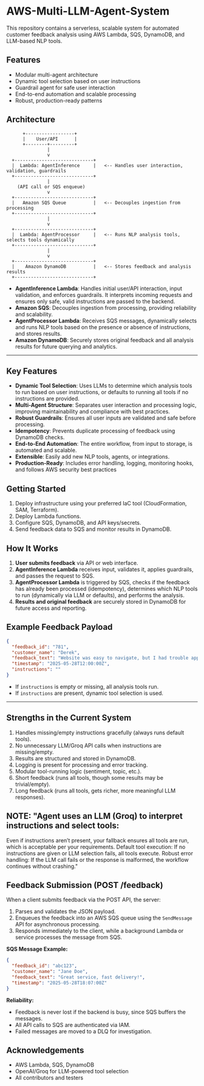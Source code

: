 # AWS-Multi-LLM-Agent-System
This repository contains a serverless, scalable system for automated customer feedback analysis using AWS Lambda, SQS, DynamoDB, and LLM-based NLP tools.

## Features

- Modular multi-agent architecture
- Dynamic tool selection based on user instructions
- Guardrail agent for safe user interaction
- End-to-end automation and scalable processing
- Robust, production-ready patterns

## Architecture

          +------------------+
          |    User/API      |
          +--------+---------+
                   |
                   v
      +-----------------------------+
      |  Lambda: AgentInference     |   <-- Handles user interaction, validation, guardrails
      +-----------------------------+
                   |
        (API call or SQS enqueue)
                   v
      +-----------------------------+
      |   Amazon SQS Queue          |   <-- Decouples ingestion from processing
      +-----------------------------+
                   |
                   v
      +-----------------------------+
      |  Lambda: AgentProcessor     |   <-- Runs NLP analysis tools, selects tools dynamically
      +-----------------------------+
                   |
                   v
      +-----------------------------+
      |    Amazon DynamoDB          |   <-- Stores feedback and analysis results
      +-----------------------------+

- **AgentInference Lambda**: Handles initial user/API interaction, input validation, and enforces guardrails. It interprets incoming requests and ensures only safe, valid instructions are passed to the backend.
- **Amazon SQS**: Decouples ingestion from processing, providing reliability and scalability.
- **AgentProcessor Lambda**: Receives SQS messages, dynamically selects and runs NLP tools based on the presence or absence of instructions, and stores results.
- **Amazon DynamoDB**: Securely stores original feedback and all analysis results for future querying and analytics.

---

## Key Features

- **Dynamic Tool Selection**: Uses LLMs to determine which analysis tools to run based on user instructions, or defaults to running all tools if no instructions are provided.
- **Multi-Agent Structure**: Separates user interaction and processing logic, improving maintainability and compliance with best practices.
- **Robust Guardrails**: Ensures all user inputs are validated and safe before processing.
- **Idempotency**: Prevents duplicate processing of feedback using DynamoDB checks.
- **End-to-End Automation**: The entire workflow, from input to storage, is automated and scalable.
- **Extensible**: Easily add new NLP tools, agents, or integrations.
- **Production-Ready**: Includes error handling, logging, monitoring hooks, and follows AWS security best practices

## Getting Started

1. Deploy infrastructure using your preferred IaC tool (CloudFormation, SAM, Terraform).
2. Deploy Lambda functions.
3. Configure SQS, DynamoDB, and API keys/secrets.
4. Send feedback data to SQS and monitor results in DynamoDB.

## How It Works

1. **User submits feedback** via API or web interface.
2. **AgentInference Lambda** receives input, validates it, applies guardrails, and passes the request to SQS.
3. **AgentProcessor Lambda** is triggered by SQS, checks if the feedback has already been processed (idempotency), determines which NLP tools to run (dynamically via LLM or defaults), and performs the analysis.
4. **Results and original feedback** are securely stored in DynamoDB for future access and reporting.


## Example Feedback Payload

```json
{
  "feedback_id": "781",
  "customer_name": "Derek",
  "feedback_text": "Website was easy to navigate, but I had trouble applying a discount code.",
  "timestamp": "2025-05-28T12:00:00Z",
  "instructions": ""
}
```

- If `instructions` is empty or missing, all analysis tools run.
- If `instructions` are present, dynamic tool selection is used.

---

## Strengths in the Current System
1. Handles missing/empty instructions gracefully (always runs default tools).
2. No unnecessary LLM/Groq API calls when instructions are missing/empty.
3. Results are structured and stored in DynamoDB.
4. Logging is present for processing and error tracking.
5. Modular tool-running logic (sentiment, topic, etc.).
6. Short feedback (runs all tools, though some results may be trivial/empty).
7. Long feedback (runs all tools, gets richer, more meaningful LLM responses).
   
## NOTE: "Agent uses an LLM (Groq) to interpret instructions and select tools:
Even if instructions aren’t present, your fallback ensures all tools are run, which is acceptable per your requirements.
Default tool execution:
If no instructions are given or LLM selection fails, all tools execute.
Robust error handling:
If the LLM call fails or the response is malformed, the workflow continues without crashing."

## Feedback Submission (POST /feedback)

When a client submits feedback via the POST API, the server:

1. Parses and validates the JSON payload.
2. Enqueues the feedback into an AWS SQS queue using the `SendMessage` API for asynchronous processing.
3. Responds immediately to the client, while a background Lambda or service processes the message from SQS.

**SQS Message Example:**
```json
{
  "feedback_id": "abc123",
  "customer_name": "Jane Doe",
  "feedback_text": "Great service, fast delivery!",
  "timestamp": "2025-05-28T18:07:00Z"
}
```

**Reliability:**
- Feedback is never lost if the backend is busy, since SQS buffers the messages.
- All API calls to SQS are authenticated via IAM.
- Failed messages are moved to a DLQ for investigation.

## Acknowledgements

- AWS Lambda, SQS, DynamoDB
- OpenAI/Groq for LLM-powered tool selection
- All contributors and testers

